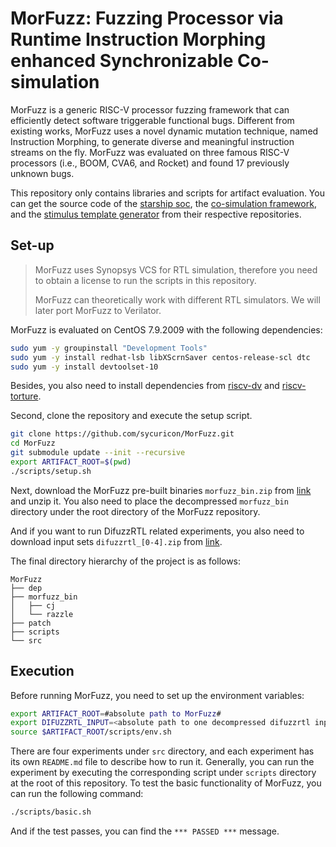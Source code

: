 # MorFuzz: Fuzzing Processor via Runtime Instruction Morphing enhanced Synchronizable Co-simulation

MorFuzz is a generic RISC-V processor fuzzing framework that can efficiently detect software triggerable functional bugs.
Different from existing works, MorFuzz uses a novel dynamic mutation technique, named Instruction Morphing, to generate diverse and meaningful instruction streams on the fly.
MorFuzz was evaluated on three famous RISC-V processors (i.e., BOOM, CVA6, and Rocket) and found 17 previously unknown bugs.

This repository only contains libraries and scripts for artifact evaluation.
You can get the source code of the [starship soc](https://github.com/sycuricon/starship), the [co-simulation framework](https://github.com/sycuricon/riscv-isa-cosim), and the [stimulus template generator](https://github.com/sycuricon/razzle) from their respective repositories.

## Set-up

> MorFuzz uses Synopsys VCS for RTL simulation, therefore you need to obtain a license to run the scripts in this repository.
>
> MorFuzz can theoretically work with different RTL simulators.
> We will later port MorFuzz to Verilator.

MorFuzz is evaluated on CentOS 7.9.2009 with the following dependencies:

```bash
sudo yum -y groupinstall "Development Tools"
sudo yum -y install redhat-lsb libXScrnSaver centos-release-scl dtc
sudo yum -y install devtoolset-10
```

Besides, you also need to install dependencies from [riscv-dv](https://github.com/chipsalliance/riscv-dv) and [riscv-torture](https://github.com/ucb-bar/riscv-torture).

Second, clone the repository and execute the setup script.

```bash
git clone https://github.com/sycuricon/MorFuzz.git
cd MorFuzz
git submodule update --init --recursive
export ARTIFACT_ROOT=$(pwd)
./scripts/setup.sh
```

Next, download the MorFuzz pre-built binaries `morfuzz_bin.zip` from [link](https://zenodo.org/record/8055696) and unzip it.
You also need to place the decompressed `morfuzz_bin` directory under the root directory of the MorFuzz repository.

And if you want to run DifuzzRTL related experiments, you also need to download input sets `difuzzrtl_[0-4].zip` from [link](https://zenodo.org/record/8055696).

The final directory hierarchy of the project is as follows:

```
MorFuzz
├── dep
├── morfuzz_bin
│   ├── cj
│   └── razzle
├── patch
├── scripts
└── src
```



## Execution

Before running MorFuzz, you need to set up the environment variables:

```bash
export ARTIFACT_ROOT=#absolute path to MorFuzz#
export DIFUZZRTL_INPUT=<absolute path to one decompressed difuzzrtl input set>
source $ARTIFACT_ROOT/scripts/env.sh
```

There are four experiments under `src` directory, and each experiment has its own `README.md` file to describe how to run it.
Generally, you can run the experiment by executing the corresponding script under `scripts` directory at the root of this repository.
To test the basic functionality of MorFuzz, you can run the following command:

```bash
./scripts/basic.sh
```

And if the test passes, you can find the `*** PASSED ***` message.
